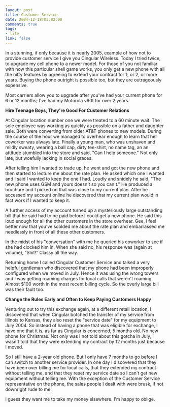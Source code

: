 ```yaml
--- 
layout: post
title: Customer Service
date: 2004-12-18T03:02:00
comments: true
tags:
- life
link: false
---
```

In a stunning, if only because it is nearly 2005, example of how not to provide customer service I give you Cingular Wireless. Today I tried twice, to upgrade my cell phone to a newer model. For those of you not familiar with how this particular shell game works, you only get a new phone with all the nifty features by agreeing to extend your contract for 1, or 2, or more years. Buying the phone outright is possible too, but they are outrageously expensive.

Most carriers allow you to upgrade after you've had your current phone for 6 or 12 months; I've had my Motorola v60t for over 2 years.

<strong>Hire Teenage Boys, They're Good For Customer Relations</strong>

At Cingular location number one we were treated to a 60 minute wait. The sole employee was working as quickly as possible on a father and daughter sale. Both were converting from older AT&amp;T phones to new models. During the course of the hour we managed to overhear enough to learn that her coworker was always late. Finally a young man, who was unshaven and mildly sweaty, wearing a ball cap, dirty tee-shirt, no name tag, an an attitude stumbled into the store and said, "Can I help someone." Not only late, but woefully lacking in social graces.

After telling him I wanted to trade up, he went and got the new phone and then started to lecture me about the rate plan. He asked which one I wanted and I said I wanted to keep the one I had. Loudly and snidely he said, "The new phone uses GSM and yours doesn't so you can't." He produced a brochure and I picked on that was close to my current plan. After he accessed my account online he discovered that my current plan would in fact work if I wanted to keep it.

A further access of my account turned up a mysteriously large outstanding bill that he said had to be paid before I could get a new phone. He said this loud enough for all the other customers in the store overhear. Gee, I feel better now that you've scolded me about the rate plan and embarrassed me needlessly in front of all these other customers.

In the midst of his "conversation" with me he queried his coworker to see if she had clocked him in. When she said no, his response was (again at volume), "Shit!" Classy all the way.

Returning home I called Cingular Customer Service and talked a very helpful gentleman who discovered that my phone had been improperly configured when we moved in July. Hence it was using the wrong towers and I was getting roaming charges for local calls that weren't roaming. Almost $100 worth in the most recent billing cycle. So the overly large bill was their fault too.

<strong>Change the Rules Early and Often to Keep Paying Customers Happy</strong>

Venturing out to try this exchange again, at a different retail location, I discovered that when Cingular botched the transfer of my service from Illinois to Kansas, they also reset the "service date" for my equipment to July 2004. So instead of having a phone that was eligible for exchange, I have one that it is, as far as Cingular is concerned, 5 months old. No new phone for Christmas. Not only was I not told about this gotcha in July, I wasn't told that they were extending my contract by 12 months just because I moved.

So I still have a 2-year old phone. But I only have 7 months to go before I can switch to another service provider. In one day I discovered that they have been over billing me for local calls, that they extended my contract without telling me, and that they reset my service date so I can't get new equipment without telling me. With the exception of the Customer Service representative on the phone, the sales people I dealt with were brusk, if not downright rude to me.

I guess they want me to take my money elsewhere. I'm happy to oblige.
